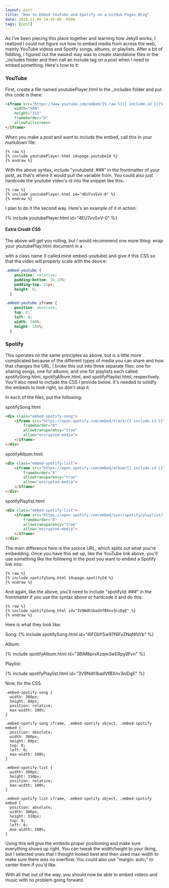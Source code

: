 ```yaml
---
layout: post
title: "How to Embed YouTube and Spotify on a GitHub Pages Blog"
date: 2018-11-09 14:45:00 -0500
tags: [post]
---
```


As I've been piecing this place together and learning how Jekyll works, I realized I could not figure out how to embed media from across the web, mainly YouTube videos and Spotify songs, albums, or playlists. After a bit of fiddling, I figured out the easiest way was to create standalone files in the _includes folder and then call an include tag on a post when I need to embed something. Here's how to it:

### YouTube

First, create a file named youtubePlayer.html in the _includes folder and put this code in there:

```html
<iframe src="https://www.youtube.com/embed/{% raw %}{{ include.id }}{% endraw %}" 
    width="560" 
    height="315"
    frameborder="0" 
    allowfullscreen>
</iframe>
```

When you make a post and want to include the embed, call this in your markdown file:
```
{% raw %}
{% include youtubePlayer.html id=page.youtubeId %}
{% endraw %}
```

With the above syntax, include "youtubeId: ###" in the frontmatter of your post, as that's where it would pull the variable from. You could also just hardcode the youtube video's id into the snippet like this:

```
{% raw %}
{% include youtubePlayer.html id="4EU7vvSvV-0" %}
{% endraw %}
```
I plan to do it the second way. Here's an example of it in action:

{% include youtubePlayer.html id="4EU7vvSvV-0" %}


#### Extra Credit CSS

The above will get you rolling, but I would recommend one more thing: wrap your youtubePlay.html document in a <div> with a class name (I called mine embed-youtube) and give it this CSS so that the video will properly scale with the device:

```css
.embed-youtube {
    position: relative;
    padding-bottom: 56.25%;
    padding-top: 25px;
    height: 0;
  }

.embed-youtube iframe {
    position: absolute;
    top: 0;
    left: 0;
    width: 100%;
    height: 100%;
  }
```

### Spotify

This operates on the same principles as above, but is a little more complicated because of the different types of media you can share and how that changes the URL. I broke this out into three separate files: one for sharing songs, one for albums, and one for playlists each called spotifySong.html, spotifyAlbum.html, and spotifyPlaylist.html, respectively. You'll also need to include the CSS I provide below. It's needed to solidfy the embeds to look right, so don't skip it. 

In each of the files, put the following:

spotifySong.html
```html
<div class="embed-spotify-song">
    <iframe src="https://open.spotify.com/embed/track/{{ include.id }}"  
        frameborder="0" 
        allowtransparency="true" 
        allow="encrypted-media">
    </iframe>
</div>
```

spotifyAlbum.html
```html
<div class="embed-spotify-list">
    <iframe src="https://open.spotify.com/embed/album/{{ include.id }}" 
        frameborder="0" 
        allowtransparency="true" 
        allow="encrypted-media">
    </iframe>
</div>
```

spotifyPlaylist.html
```html
<div class="embed-spotify-list">
    <iframe src="https://open.spotify.com/embed/user/spotify/playlist/{{ include.id }}" 
        frameborder="0" 
        allowtransparency="true" 
        allow="encrypted-media">
    </iframe>
</div>
```

The main difference here is the source URL, which splits out what you're embedding. Once you have this set up, like the YouTube link above, you'll use something like the following in the post you want to embed a Spotify link into:

```
{% raw %}
{% include spotifySong.html id=page.spotifyId %}
{% endraw %}
```

And again, like the above, you'll need to include "spotifyId: ###" in the frontmatter if you use the syntax above or hardcode it and do this:

```
{% raw %}
{% include spotifySong.html id="3V9Ndh1badVfBXnv3niDgE" %}
{% endraw %}
```

Here is what they look like:

Song:
{% include spotifySong.html id="4IFGbY5w97f6FvZNqNfsYb" %}

Album:

{% include spotifyAlbum.html id="3BiM8prxKzqm3wERpy9Fvn" %}

Playlist:

{% include spotifyPlaylist.html id="3V9Ndh1badVfBXnv3niDgE" %}

Now, for the CSS.

```
.embed-spotify-song {
  width: 300px;
  height: 80px;
  position: relative;
  max-width: 100%;
}

.embed-spotify-song iframe, .embed-spotify object, .embed-spotify embed {
  position: absolute;
  width: 300px;
  height: 80px;
  top: 0;
  left: 0;
  max-width: 100%;
}

.embed-spotify-list {
  width: 300px;
  height: 310px;
  position: relative;
  max-width: 100%;
}

.embed-spotify-list iframe, .embed-spotify object, .embed-spotify embed {
  position: absolute;
  width: 300px;
  height: 310px;
  top: 0;
  left: 0;
  max-width: 100%;
}
```

Using this will give the embeds proper positioning and make sure everything shows up right. You can tweak the width/height to your liking, but I selected ones that I thought looked best and then used max-width to make sure there was no overflow. You could also use "margin: auto;" to center them if you'd like.

With all that out of the way, you should now be able to embed videos and music with no problem going forward.